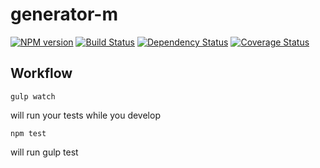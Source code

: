 # generator-m

[![NPM version][npm-image]][npm-url] [![Build Status][travis-image]][travis-url] [![Dependency Status][daviddm-url]][daviddm-image] [![Coverage Status][coveralls-image]][coveralls-url]

[npm-url]: https://npmjs.org/package/gemerator-m
[npm-image]: https://badge.fury.io/js/gemerator-m.svg
[travis-url]: https://travis-ci.org/mwaylabs/gemerator-m
[travis-image]: https://travis-ci.org/mwaylabs/gemerator-m.svg?branch=master
[daviddm-url]: https://david-dm.org/mwaylabs/gemerator-m.svg?theme=shields.io
[daviddm-image]: https://david-dm.org/mwaylabs/gemerator-m
[coveralls-url]: https://coveralls.io/r/mwaylabs/gemerator-m
[coveralls-image]: https://coveralls.io/repos/mwaylabs/gemerator-m/badge.png

## Workflow

```
gulp watch
```
will run your tests while you develop

```
npm test
```
will run gulp test

